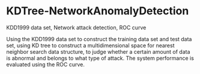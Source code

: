 # KDTree-NetworkAnomalyDetection
KDD1999 data set, Network attack detection, ROC curve

Using the KDD1999 data set to construct the training data set and test data set, using KD tree to construct a multidimensional space for nearest neighbor search data structure, to judge whether a certain amount of data is abnormal and belongs to what type of attack. The system performance is evaluated using the ROC curve.
